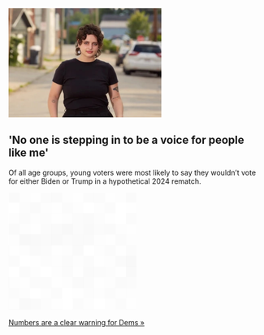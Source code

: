 
!['No one is stepping in to be a voice for people like me'](./20220714175855.png)
## 'No one is stepping in to be a voice for people like me'

Of all age groups, young voters were most likely to say they wouldn’t vote for either Biden or Trump in a hypothetical 2024 rematch.

![pic](../square_bg.png)

[Numbers are a clear warning for Dems »](https://www.yahoo.com/news/young-voters-fed-much-older-120714251.html)
